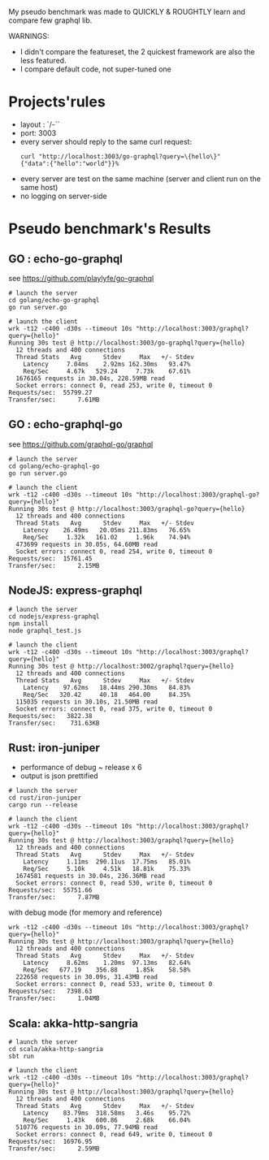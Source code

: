 My pseudo benchmark was made to QUICKLY & ROUGHTLY learn and compare few graphql lib.

WARNINGS:
* I didn't compare the featureset, the 2 quickest framework are also the less featured.
* I compare default code, not super-tuned one


# Projects'rules

* layout : `<language>/<http-lib>-<graphql-lib>``
* port: 3003
* every server should reply to the same curl request:
  ```
  curl "http://localhost:3003/go-graphql?query=\{hello\}"
  {"data":{"hello":"world"}}%
  ```
* every server are test on the same machine (server and client run on the same host)
* no logging on server-side

# Pseudo benchmark's Results

## GO : echo-go-graphql
see https://github.com/playlyfe/go-graphql

```
# launch the server
cd golang/echo-go-graphql
go run server.go

# launch the client
wrk -t12 -c400 -d30s --timeout 10s "http://localhost:3003/graphql?query={hello}"
Running 30s test @ http://localhost:3003/go-graphql?query={hello}
  12 threads and 400 connections
  Thread Stats   Avg      Stdev     Max   +/- Stdev
    Latency     7.04ms    2.92ms 162.30ms   93.47%
    Req/Sec     4.67k   529.24     7.73k    67.61%
  1676165 requests in 30.04s, 228.59MB read
  Socket errors: connect 0, read 253, write 0, timeout 0
Requests/sec:  55799.27
Transfer/sec:      7.61MB
```

## GO : echo-graphql-go
see https://github.com/graphql-go/graphql

```
# launch the server
cd golang/echo-graphql-go
go run server.go

# launch the client
wrk -t12 -c400 -d30s --timeout 10s "http://localhost:3003/graphql-go?query={hello}"
Running 30s test @ http://localhost:3003/graphql-go?query={hello}
  12 threads and 400 connections
  Thread Stats   Avg      Stdev     Max   +/- Stdev
    Latency    26.49ms   20.05ms 211.83ms   76.65%
    Req/Sec     1.32k   161.02     1.96k    74.94%
  473699 requests in 30.05s, 64.60MB read
  Socket errors: connect 0, read 254, write 0, timeout 0
Requests/sec:  15761.45
Transfer/sec:      2.15MB
```

## NodeJS: express-graphql

```
# launch the server
cd nodejs/express-graphql
npm install
node graphql_test.js

# launch the client
wrk -t12 -c400 -d30s --timeout 10s "http://localhost:3003/graphql?query={hello}"
Running 30s test @ http://localhost:3002/graphql?query={hello}
  12 threads and 400 connections
  Thread Stats   Avg      Stdev     Max   +/- Stdev
    Latency    97.62ms   18.44ms 290.30ms   84.83%
    Req/Sec   320.42     40.18   464.00     84.35%
  115035 requests in 30.10s, 21.50MB read
  Socket errors: connect 0, read 375, write 0, timeout 0
Requests/sec:   3822.38
Transfer/sec:    731.63KB
```

## Rust: iron-juniper

* performance of debug ~ release x 6
* output is json prettified

```
# launch the server
cd rust/iron-juniper
cargo run --release

# launch the client
wrk -t12 -c400 -d30s --timeout 10s "http://localhost:3003/graphql?query={hello}"
Running 30s test @ http://localhost:3003/graphql?query={hello}
  12 threads and 400 connections
  Thread Stats   Avg      Stdev     Max   +/- Stdev
    Latency     1.11ms  290.11us  17.75ms   85.01%
    Req/Sec     5.10k     4.51k   18.81k    75.33%
  1674581 requests in 30.04s, 236.36MB read
  Socket errors: connect 0, read 530, write 0, timeout 0
Requests/sec:  55751.66
Transfer/sec:      7.87MB
```

with debug mode (for memory and reference)
```
wrk -t12 -c400 -d30s --timeout 10s "http://localhost:3003/graphql?query={hello}"
Running 30s test @ http://localhost:3003/graphql?query={hello}
  12 threads and 400 connections
  Thread Stats   Avg      Stdev     Max   +/- Stdev
    Latency     8.62ms    1.20ms  97.13ms   82.64%
    Req/Sec   677.19    356.88     1.85k    58.58%
  222658 requests in 30.09s, 31.43MB read
  Socket errors: connect 0, read 533, write 0, timeout 0
Requests/sec:   7398.63
Transfer/sec:      1.04MB
```

## Scala: akka-http-sangria

```
# launch the server
cd scala/akka-http-sangria
sbt run

# launch the client
wrk -t12 -c400 -d30s --timeout 10s "http://localhost:3003/graphql?query={hello}"
Running 30s test @ http://localhost:3003/graphql?query={hello}
  12 threads and 400 connections
  Thread Stats   Avg      Stdev     Max   +/- Stdev
    Latency    83.79ms  318.58ms   3.46s    95.72%
    Req/Sec     1.43k   600.86     2.68k    66.04%
  510776 requests in 30.09s, 77.94MB read
  Socket errors: connect 0, read 649, write 0, timeout 0
Requests/sec:  16976.95
Transfer/sec:      2.59MB
```
